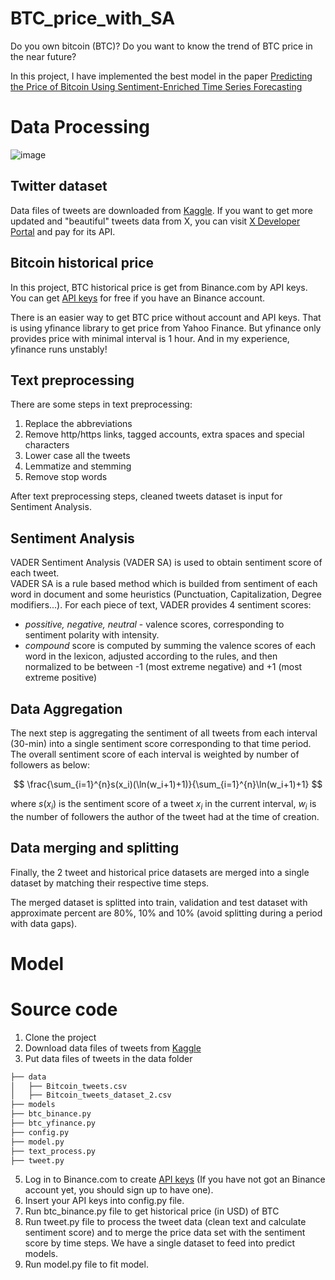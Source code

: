 # BTC_price_with_SA

Do you own bitcoin (BTC)? Do you want to know the trend of BTC price in the near future? 

In this project, I have implemented the best model in the paper [Predicting the Price of Bitcoin Using Sentiment-Enriched Time Series Forecasting](https://www.mdpi.com/2504-2289/7/3/137)

# Data Processing

![image](https://drive.google.com/uc?export=view&id=1ekxoaxDdCWZqLqvlO43RfhvZ0u5ptbdA "BTC price data pipeline and how to feed it to forecasting model")

## Twitter dataset

Data files of tweets are downloaded from [Kaggle](https://www.kaggle.com/datasets/kaushiksuresh147/bitcoin-tweets).
If you want to get more updated and "beautiful" tweets data from X, you can visit [X Developer Portal](https://developer.x.com/en/docs/x-api/getting-started/about-x-api) and pay for its API.

## Bitcoin historical price

In this project, BTC historical price is get from Binance.com by API keys. You can get [API keys](https://www.binance.com/en/binance-api) for free if you have an Binance account.

There is an easier way to get BTC price without account and API keys. That is using yfinance library to get price from Yahoo Finance. But yfinance only provides price with minimal interval is 1 hour. And in my experience, yfinance runs unstably!

## Text preprocessing

There are some steps in text preprocessing:

1. Replace the abbreviations
2. Remove http/https links, tagged accounts, extra spaces and special characters
3. Lower case all the tweets
4. Lemmatize and stemming
5. Remove stop words

After text preprocessing steps, cleaned tweets dataset is input for Sentiment Analysis.

## Sentiment Analysis

VADER Sentiment Analysis (VADER SA) is used to obtain sentiment score of each tweet.  
VADER SA is a rule based method which is builded from sentiment of each word in document and some heuristics (Punctuation, Capitalization, Degree modifiers...).
For each piece of text, VADER provides 4 sentiment scores: 

- <em>possitive, negative, neutral</em> - valence scores, corresponding to sentiment polarity with intensity.
- <em>compound</em> score is computed by summing the valence scores of each word in the lexicon, adjusted according to the rules, and then normalized to be between -1 (most extreme negative) and +1 (most extreme positive)

## Data Aggregation

The next step is aggregating the sentiment of all tweets from each interval (30-min) into a single sentiment score corresponding to that time period.
The overall sentiment score of each interval is weighted by number of followers as below:

$$
  \frac{\sum_{i=1}^{n}s(x_i)(\ln(w_i+1)+1)}{\sum_{i=1}^{n}\ln(w_i+1)+1}  
$$

where $s(x_i)$ is the sentiment score of a tweet $x_i$ in the current interval, $w_i$ is the number of followers the author of the tweet had at the time of creation.

## Data merging and splitting

Finally, the 2 tweet and historical price datasets are merged into a single dataset by matching their respective time steps.

The merged dataset is splitted into train, validation and test dataset with approximate percent are 80%, 10% and 10% (avoid splitting during a period with data gaps).

# Model

# Source code

1. Clone the project
2. Download data files of tweets from [Kaggle](https://www.kaggle.com/datasets/kaushiksuresh147/bitcoin-tweets)
3. Put data files of tweets in the data folder
```bash
├── data
│   ├── Bitcoin_tweets.csv
│   ├── Bitcoin_tweets_dataset_2.csv
├── models
├── btc_binance.py
├── btc_yfinance.py
├── config.py
├── model.py
├── text_process.py
├── tweet.py
```
5. Log in to Binance.com to create [API keys](https://www.binance.com/en/binance-api) (If you have not got an Binance account yet, you should sign up to have one).
6. Insert your API keys into config.py file.
7. Run btc_binance.py file to get historical price (in USD) of BTC 
8.  Run tweet.py file to process the tweet data (clean text and calculate sentiment score) and to merge the price data set with the sentiment score by time steps. We have a single dataset to feed into predict models.
9.  Run model.py file to fit model.
